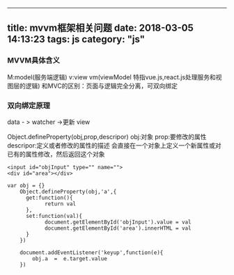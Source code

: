 
---
title: mvvm框架相关问题
date: 2018-03-05 14:13:23
tags: js
category: "js" 
---

### **MVVM具体含义**
M:model(服务端逻辑) v:view  vm(viewModel 特指vue.js,react.js处理服务和视图层的逻辑)
和MVC的区别：页面与逻辑完全分离，可双向绑定


### **双向绑定原理**

data - > watcher ->更新 view

Object.defineProperty(obj,prop,descripor)
obj:对象
prop:要修改的属性
descripor:定义或者修改的属性的描述
会直接在一个对象上定义一个新属性或对已有的属性修改，然后返回这个对象
```
<input id="objInput" type="" name="">
<div id="area"></div>

var obj = {}
    Object.defineProperty(obj,'a',{
      get:function(){
            return val
      },
      set:function(val){
            document.getElementById('objInput').value = val
            document.getElementById('area').innerHTML = val
      }
    })

    document.addEventListener('keyup',function(e){
        obj.a  =  e.target.value
    })

```






